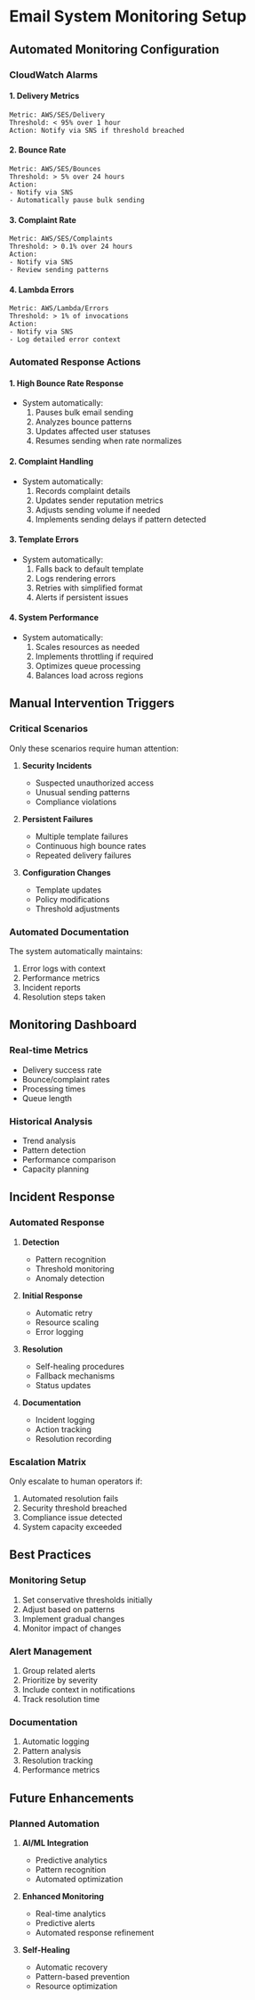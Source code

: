 # Email System Monitoring Setup

## Automated Monitoring Configuration

### CloudWatch Alarms

#### 1. Delivery Metrics

```
Metric: AWS/SES/Delivery
Threshold: < 95% over 1 hour
Action: Notify via SNS if threshold breached
```

#### 2. Bounce Rate

```
Metric: AWS/SES/Bounces
Threshold: > 5% over 24 hours
Action:
- Notify via SNS
- Automatically pause bulk sending
```

#### 3. Complaint Rate

```
Metric: AWS/SES/Complaints
Threshold: > 0.1% over 24 hours
Action:
- Notify via SNS
- Review sending patterns
```

#### 4. Lambda Errors

```
Metric: AWS/Lambda/Errors
Threshold: > 1% of invocations
Action:
- Notify via SNS
- Log detailed error context
```

### Automated Response Actions

#### 1. High Bounce Rate Response

- System automatically:
  1. Pauses bulk email sending
  2. Analyzes bounce patterns
  3. Updates affected user statuses
  4. Resumes sending when rate normalizes

#### 2. Complaint Handling

- System automatically:
  1. Records complaint details
  2. Updates sender reputation metrics
  3. Adjusts sending volume if needed
  4. Implements sending delays if pattern detected

#### 3. Template Errors

- System automatically:
  1. Falls back to default template
  2. Logs rendering errors
  3. Retries with simplified format
  4. Alerts if persistent issues

#### 4. System Performance

- System automatically:
  1. Scales resources as needed
  2. Implements throttling if required
  3. Optimizes queue processing
  4. Balances load across regions

## Manual Intervention Triggers

### Critical Scenarios

Only these scenarios require human attention:

1. **Security Incidents**

   - Suspected unauthorized access
   - Unusual sending patterns
   - Compliance violations

2. **Persistent Failures**

   - Multiple template failures
   - Continuous high bounce rates
   - Repeated delivery failures

3. **Configuration Changes**
   - Template updates
   - Policy modifications
   - Threshold adjustments

### Automated Documentation

The system automatically maintains:

1. Error logs with context
2. Performance metrics
3. Incident reports
4. Resolution steps taken

## Monitoring Dashboard

### Real-time Metrics

- Delivery success rate
- Bounce/complaint rates
- Processing times
- Queue length

### Historical Analysis

- Trend analysis
- Pattern detection
- Performance comparison
- Capacity planning

## Incident Response

### Automated Response

1. **Detection**

   - Pattern recognition
   - Threshold monitoring
   - Anomaly detection

2. **Initial Response**

   - Automatic retry
   - Resource scaling
   - Error logging

3. **Resolution**

   - Self-healing procedures
   - Fallback mechanisms
   - Status updates

4. **Documentation**
   - Incident logging
   - Action tracking
   - Resolution recording

### Escalation Matrix

Only escalate to human operators if:

1. Automated resolution fails
2. Security threshold breached
3. Compliance issue detected
4. System capacity exceeded

## Best Practices

### Monitoring Setup

1. Set conservative thresholds initially
2. Adjust based on patterns
3. Implement gradual changes
4. Monitor impact of changes

### Alert Management

1. Group related alerts
2. Prioritize by severity
3. Include context in notifications
4. Track resolution time

### Documentation

1. Automatic logging
2. Pattern analysis
3. Resolution tracking
4. Performance metrics

## Future Enhancements

### Planned Automation

1. **AI/ML Integration**

   - Predictive analytics
   - Pattern recognition
   - Automated optimization

2. **Enhanced Monitoring**

   - Real-time analytics
   - Predictive alerts
   - Automated response refinement

3. **Self-Healing**
   - Automatic recovery
   - Pattern-based prevention
   - Resource optimization
